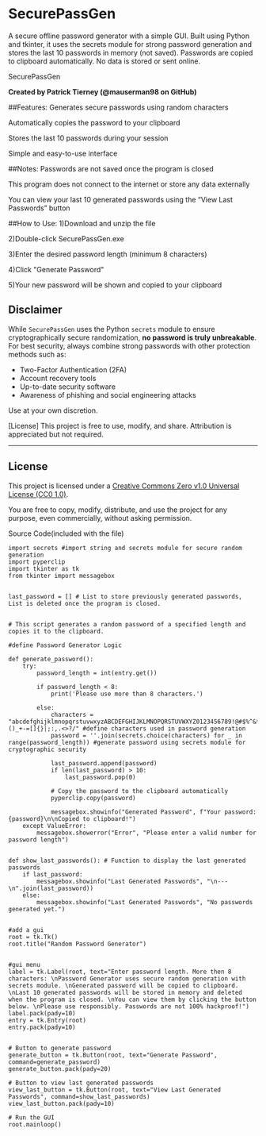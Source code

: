 # SecurePassGen
A secure offline password generator with a simple GUI. Built using Python and tkinter, it uses the secrets module for strong password generation and stores the last 10 passwords in memory (not saved). Passwords are copied to clipboard automatically. No data is stored or sent online.




SecurePassGen

**Created by Patrick Tierney (@mauserman98 on GitHub)** 

##Features:
Generates secure passwords using random characters

Automatically copies the password to your clipboard

Stores the last 10 passwords during your session

Simple and easy-to-use interface

##Notes:
Passwords are not saved once the program is closed

This program does not connect to the internet or store any data externally

You can view your last 10 generated passwords using the “View Last Passwords” button

##How to Use:
1)Download and unzip the file

2)Double-click SecurePassGen.exe

3)Enter the desired password length (minimum 8 characters)

4)Click "Generate Password"

5)Your new password will be shown and copied to your clipboard



## Disclaimer

While `SecurePassGen` uses the Python `secrets` module to ensure cryptographically secure randomization, **no password is truly unbreakable**. For best security, always combine strong passwords with other protection methods such as:

- Two-Factor Authentication (2FA)
- Account recovery tools
- Up-to-date security software
- Awareness of phishing and social engineering attacks

Use at your own discretion.



[License]
This project is free to use, modify, and share. Attribution is appreciated but not required.

---

## License

This project is licensed under a [Creative Commons Zero v1.0 Universal License (CC0 1.0)](https://creativecommons.org/publicdomain/zero/1.0/).

You are free to copy, modify, distribute, and use the project for any purpose, even commercially, without asking permission.



Source Code(included with the file)


    import secrets #import string and secrets module for secure random generation
    import pyperclip
    import tkinter as tk
    from tkinter import messagebox
    
    
    last_password = [] # List to store previously generated passwords, List is deleted once the program is closed.
    
    
    # This script generates a random password of a specified length and copies it to the clipboard.
    
    #define Password Generator Logic
    
    def generate_password():
        try:
            password_length = int(entry.get())
        
            if password_length < 8:
                print('Please use more than 8 characters.')
        
            else:
                characters = "abcdefghijklmnopqrstuvwxyzABCDEFGHIJKLMNOPQRSTUVWXYZ0123456789!@#$%^&*()_+-=[]{}|;:,.<>?/" #define characters used in password generation
                password = ''.join(secrets.choice(characters) for _ in range(password_length)) #generate password using secrets module for cryptographic security
                
                last_password.append(password)
                if len(last_password) > 10:
                    last_password.pop(0)
                
                # Copy the password to the clipboard automatically
                pyperclip.copy(password)
                
                messagebox.showinfo("Generated Password", f"Your password: {password}\n\nCopied to clipboard!")
        except ValueError:
            messagebox.showerror("Error", "Please enter a valid number for password length")
            
    
    def show_last_passwords(): # Function to display the last generated passwords
        if last_password:
            messagebox.showinfo("Last Generated Passwords", "\n---\n".join(last_password))
        else:
            messagebox.showinfo("Last Generated Passwords", "No passwords generated yet.")
    
    
    #add a gui
    root = tk.Tk()
    root.title("Random Password Generator")
    
    
    #gui menu
    label = tk.Label(root, text="Enter password length. More then 8 characters: \nPassword Generator uses secure random generation with secrets module. \nGenerated password will be copied to clipboard. \nLast 10 generated passwords will be stored in memory and deleted when the program is closed. \nYou can view them by clicking the button below. \nPlease use responsibly. Passwords are not 100% hackproof!")
    label.pack(pady=10)
    entry = tk.Entry(root)
    entry.pack(pady=10)
    
    
    # Button to generate password
    generate_button = tk.Button(root, text="Generate Password", command=generate_password)
    generate_button.pack(pady=20)
    
    # Button to view last generated passwords
    view_last_button = tk.Button(root, text="View Last Generated Passwords", command=show_last_passwords)
    view_last_button.pack(pady=10)

    # Run the GUI   
    root.mainloop()


